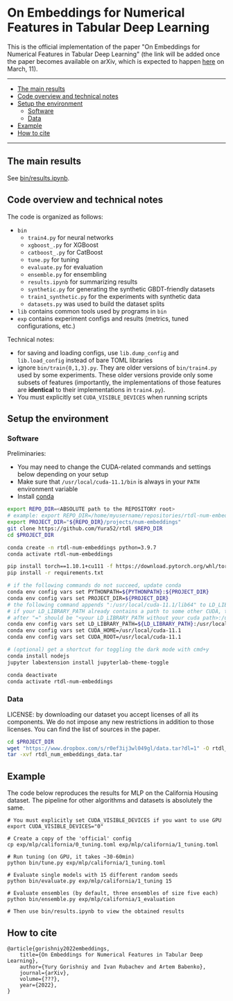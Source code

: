 # On Embeddings for Numerical Features in Tabular Deep Learning<!-- omit in toc -->

This is the official implementation of the paper "On Embeddings for Numerical Features in Tabular Deep Learning" (the link will be added once the paper becomes available on arXiv, which is expected to happen [here](https://arxiv.org/list/cs.LG/pastweek) on March, 11).

---
- [The main results](#the-main-results)
- [Code overview and technical notes](#code-overview-and-technical-notes)
- [Setup the environment](#setup-the-environment)
    - [Software](#software)
    - [Data](#data)
- [Example](#example)
- [How to cite](#how-to-cite)

---

## The main results

See [bin/results.ipynb](./bin/results.ipynb).

## Code overview and technical notes

The code is organized as follows:
- `bin`
    - `train4.py` for neural networks
    - `xgboost_.py` for XGBoost
    - `catboost_.py` for CatBoost
    - `tune.py` for tuning
    - `evaluate.py` for evaluation
    - `ensemble.py` for ensembling
    - `results.ipynb` for summarizing results
    - `synthetic.py` for generating the synthetic GBDT-friendly datasets
    - `train1_synthetic.py` for the experiments with synthetic data
    - `datasets.py` was used to build the dataset splits
- `lib` contains common tools used by programs in `bin`
- `exp` contains experiment configs and results (metrics, tuned configurations, etc.)

Technical notes:
- for saving and loading configs, use `lib.dump_config` and `lib.load_config` instead of bare TOML libraries
- ignore `bin/train{0,1,3}.py`. They are older versions of `bin/train4.py` used by some experiments. These older versions provide only some subsets of features (importantly, the implementations of those features are **identical** to their implementations in `train4.py`).
- You must explicitly set `CUDA_VISIBLE_DEVICES` when running scripts

## Setup the environment

### Software

Preliminaries:
- You may need to change the CUDA-related commands and settings below depending on your setup
- Make sure that `/usr/local/cuda-11.1/bin` is always in your `PATH` environment variable
- Install [conda](https://docs.conda.io/en/latest/miniconda.html)

```bash
export REPO_DIR=<ABSOLUTE path to the REPOSITORY root>
# example: export REPO_DIR=/home/myusername/repositories/rtdl-num-embeddings
export PROJECT_DIR="${REPO_DIR}/projects/num-embeddings"
git clone https://github.com/Yura52/rtdl $REPO_DIR
cd $PROJECT_DIR

conda create -n rtdl-num-embeddings python=3.9.7
conda activate rtdl-num-embeddings

pip install torch==1.10.1+cu111 -f https://download.pytorch.org/whl/torch_stable.html
pip install -r requirements.txt

# if the following commands do not succeed, update conda
conda env config vars set PYTHONPATH=${PYTHONPATH}:${PROJECT_DIR}
conda env config vars set PROJECT_DIR=${PROJECT_DIR}
# the following command appends ":/usr/local/cuda-11.1/lib64" to LD_LIBRARY_PATH;
# if your LD_LIBRARY_PATH already contains a path to some other CUDA, then the content
# after "=" should be "<your LD_LIBRARY_PATH without your cuda path>:/usr/local/cuda-11.1/lib64"
conda env config vars set LD_LIBRARY_PATH=${LD_LIBRARY_PATH}:/usr/local/cuda-11.1/lib64
conda env config vars set CUDA_HOME=/usr/local/cuda-11.1
conda env config vars set CUDA_ROOT=/usr/local/cuda-11.1

# (optional) get a shortcut for toggling the dark mode with cmd+y
conda install nodejs
jupyter labextension install jupyterlab-theme-toggle

conda deactivate
conda activate rtdl-num-embeddings
```

### Data

LICENSE: by downloading our dataset you accept licenses of all its components. We do not impose any new restrictions in addition to those licenses. You can find the list of sources in the paper.

```bash
cd $PROJECT_DIR
wget "https://www.dropbox.com/s/r0ef3ij3wl049gl/data.tar?dl=1" -O rtdl_num_embeddings_data.tar
tar -xvf rtdl_num_embeddings_data.tar
```

## Example

The code below reproduces the results for MLP on the California Housing dataset. The pipeline for other algorithms and datasets is absolutely the same.

```
# You must explicitly set CUDA_VISIBLE_DEVICES if you want to use GPU
export CUDA_VISIBLE_DEVICES="0"

# Create a copy of the 'official' config
cp exp/mlp/california/0_tuning.toml exp/mlp/california/1_tuning.toml

# Run tuning (on GPU, it takes ~30-60min)
python bin/tune.py exp/mlp/california/1_tuning.toml

# Evaluate single models with 15 different random seeds
python bin/evaluate.py exp/mlp/california/1_tuning 15

# Evaluate ensembles (by default, three ensembles of size five each)
python bin/ensemble.py exp/mlp/california/1_evaluation

# Then use bin/results.ipynb to view the obtained results
```

## How to cite
```
@article{gorishniy2022embeddings,
    title={On Embeddings for Numerical Features in Tabular Deep Learning},
    author={Yury Gorishniy and Ivan Rubachev and Artem Babenko},
    journal={arXiv},
    volume={???},
    year={2022},
}
```
